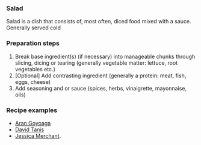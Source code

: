 ### Salad

Salad is a dish that consists of, most often, diced food mixed with a sauce. Generally served cold

### Preparation steps
1. Break base ingredient(s) (if necessary) into manageable chunks through slicing, dicing or tearing (generally vegetable matter: lettuce, root vegetables etc.)
2. [Optional] Add contrasting ingredient (generally a protein: meat, fish, eggs, cheese)
3. Add seasoning and or sauce (spices, herbs, vinaigrette, mayonnaise, oils)

### Recipe examples
* [Aran Goyoaga](http://www.cannellevanille.com/gluten-free/the-season-of-green/)
* [David Tanis](http://cooking.nytimes.com/recipes/1016648-spicy-pearl-couscous-salad)
* [Jessica Merchant](http://www.howsweeteats.com/2015/01/winter-chopped-salad-with-roasted-sweet-potato-and-blood-orange-vinaigrette/).
